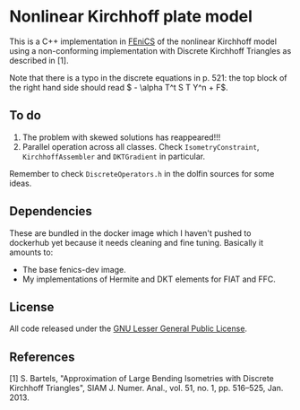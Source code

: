 # Nonlinear Kirchhoff plate model

This is a C++ implementation in [FEniCS](www.fenicsproject.org) of the
nonlinear Kirchhoff model using a non-conforming implementation with
Discrete Kirchhoff Triangles as described in [1].

Note that there is a typo in the discrete equations in p. 521: the top
block of the right hand side should read $ - \alpha T^t S T Y^n + F$.

## To do

1. The problem with skewed solutions has reappeared!!!
2. Parallel operation across all classes. Check `IsometryConstraint`,
   `KirchhoffAssembler` and `DKTGradient` in particular.

Remember to check `DiscreteOperators.h` in the dolfin sources for some
ideas.

## Dependencies

These are bundled in the docker image which I haven't pushed to
dockerhub yet because it needs cleaning and fine tuning. Basically it
amounts to:

* The base fenics-dev image.
* My implementations of Hermite and DKT elements for FIAT and FFC.

## License

All code released under
the [GNU Lesser General Public License](http://www.gnu.org/licenses).

## References

[1] S. Bartels, "Approximation of Large Bending Isometries with
    Discrete Kirchhoff Triangles", SIAM J. Numer. Anal., vol. 51, no. 1,
    pp. 516–525, Jan. 2013.
